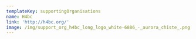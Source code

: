 ```yaml
---
templateKey: supportingOrganisations
name: H4bc
link: 'http://h4bc.org/'
image: /img/support_org_h4bc_long_logo_white-6886_-_aurora_chiste_.png
---
```

